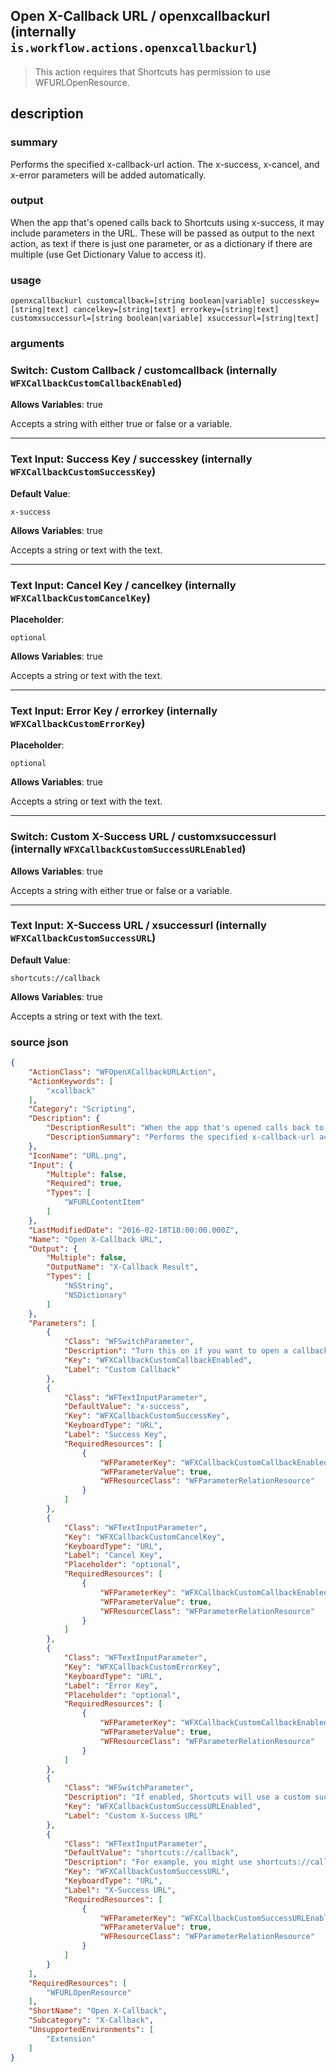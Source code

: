 
## Open X-Callback URL / openxcallbackurl (internally `is.workflow.actions.openxcallbackurl`)


> This action requires that Shortcuts has permission to use WFURLOpenResource.


## description
### summary
Performs the specified x-callback-url action. The x-success, x-cancel, and x-error parameters will be added automatically.

### output
When the app that's opened calls back to Shortcuts using x-success, it may include parameters in the URL. These will be passed as output to the next action, as text if there is just one parameter, or as a dictionary if there are multiple (use Get Dictionary Value to access it).

### usage
`openxcallbackurl customcallback=[string boolean|variable] successkey=[string|text] cancelkey=[string|text] errorkey=[string|text] customxsuccessurl=[string boolean|variable] xsuccessurl=[string|text]`

### arguments
### Switch: Custom Callback / customcallback (internally `WFXCallbackCustomCallbackEnabled`)
**Allows Variables**: true



Accepts a string with either true or false
or a variable.

---

### Text Input: Success Key / successkey (internally `WFXCallbackCustomSuccessKey`)
**Default Value**:
```
x-success
```
**Allows Variables**: true



Accepts a string 
or text
with the text.

---

### Text Input: Cancel Key / cancelkey (internally `WFXCallbackCustomCancelKey`)
**Placeholder**:
```
optional
```
**Allows Variables**: true



Accepts a string 
or text
with the text.

---

### Text Input: Error Key / errorkey (internally `WFXCallbackCustomErrorKey`)
**Placeholder**:
```
optional
```
**Allows Variables**: true



Accepts a string 
or text
with the text.

---

### Switch: Custom X-Success URL / customxsuccessurl (internally `WFXCallbackCustomSuccessURLEnabled`)
**Allows Variables**: true



Accepts a string with either true or false
or a variable.

---

### Text Input: X-Success URL / xsuccessurl (internally `WFXCallbackCustomSuccessURL`)
**Default Value**:
```
shortcuts://callback
```
**Allows Variables**: true



Accepts a string 
or text
with the text.

### source json

```json
{
	"ActionClass": "WFOpenXCallbackURLAction",
	"ActionKeywords": [
		"xcallback"
	],
	"Category": "Scripting",
	"Description": {
		"DescriptionResult": "When the app that's opened calls back to Shortcuts using x-success, it may include parameters in the URL. These will be passed as output to the next action, as text if there is just one parameter, or as a dictionary if there are multiple (use Get Dictionary Value to access it).",
		"DescriptionSummary": "Performs the specified x-callback-url action. The x-success, x-cancel, and x-error parameters will be added automatically."
	},
	"IconName": "URL.png",
	"Input": {
		"Multiple": false,
		"Required": true,
		"Types": [
			"WFURLContentItem"
		]
	},
	"LastModifiedDate": "2016-02-18T18:00:00.000Z",
	"Name": "Open X-Callback URL",
	"Output": {
		"Multiple": false,
		"OutputName": "X-Callback Result",
		"Types": [
			"NSString",
			"NSDictionary"
		]
	},
	"Parameters": [
		{
			"Class": "WFSwitchParameter",
			"Description": "Turn this on if you want to open a callback URL that is not x-callback-url compliant and uses keys other than “x-success”, “x-error”, and “x-cancel”.",
			"Key": "WFXCallbackCustomCallbackEnabled",
			"Label": "Custom Callback"
		},
		{
			"Class": "WFTextInputParameter",
			"DefaultValue": "x-success",
			"Key": "WFXCallbackCustomSuccessKey",
			"KeyboardType": "URL",
			"Label": "Success Key",
			"RequiredResources": [
				{
					"WFParameterKey": "WFXCallbackCustomCallbackEnabled",
					"WFParameterValue": true,
					"WFResourceClass": "WFParameterRelationResource"
				}
			]
		},
		{
			"Class": "WFTextInputParameter",
			"Key": "WFXCallbackCustomCancelKey",
			"KeyboardType": "URL",
			"Label": "Cancel Key",
			"Placeholder": "optional",
			"RequiredResources": [
				{
					"WFParameterKey": "WFXCallbackCustomCallbackEnabled",
					"WFParameterValue": true,
					"WFResourceClass": "WFParameterRelationResource"
				}
			]
		},
		{
			"Class": "WFTextInputParameter",
			"Key": "WFXCallbackCustomErrorKey",
			"KeyboardType": "URL",
			"Label": "Error Key",
			"Placeholder": "optional",
			"RequiredResources": [
				{
					"WFParameterKey": "WFXCallbackCustomCallbackEnabled",
					"WFParameterValue": true,
					"WFResourceClass": "WFParameterRelationResource"
				}
			]
		},
		{
			"Class": "WFSwitchParameter",
			"Description": "If enabled, Shortcuts will use a custom success callback URL. This is useful if the app you are calling uses placeholders in the x-success URL to pass output.",
			"Key": "WFXCallbackCustomSuccessURLEnabled",
			"Label": "Custom X-Success URL"
		},
		{
			"Class": "WFTextInputParameter",
			"DefaultValue": "shortcuts://callback",
			"Description": "For example, you might use shortcuts://callback?result=[[output]]",
			"Key": "WFXCallbackCustomSuccessURL",
			"KeyboardType": "URL",
			"Label": "X-Success URL",
			"RequiredResources": [
				{
					"WFParameterKey": "WFXCallbackCustomSuccessURLEnabled",
					"WFParameterValue": true,
					"WFResourceClass": "WFParameterRelationResource"
				}
			]
		}
	],
	"RequiredResources": [
		"WFURLOpenResource"
	],
	"ShortName": "Open X-Callback",
	"Subcategory": "X-Callback",
	"UnsupportedEnvironments": [
		"Extension"
	]
}
```
